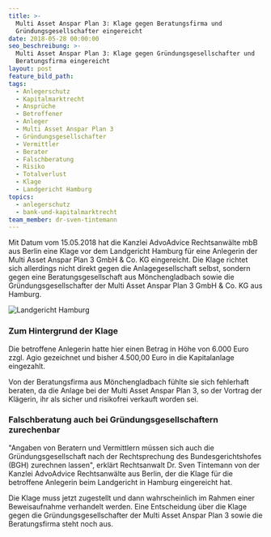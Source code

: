 ```yaml
---
title: >-
  Multi Asset Anspar Plan 3: Klage gegen Beratungsfirma und
  Gründungsgesellschafter eingereicht
date: 2018-05-28 00:00:00
seo_beschreibung: >-
  Multi Asset Anspar Plan 3: Klage gegen Gründungsgesellschafter und
  Beratungsfirma eingereicht
layout: post
feature_bild_path:
tags:
  - Anlegerschutz
  - Kapitalmarktrecht
  - Ansprüche
  - Betroffener
  - Anleger
  - Multi Asset Anspar Plan 3
  - Gründungsgesellschafter
  - Vermittler
  - Berater
  - Falschberatung
  - Risiko
  - Totalverlust
  - Klage
  - Landgericht Hamburg
topics:
  - anlegerschutz
  - bank-und-kapitalmarktrecht
team_member: dr-sven-tintemann
---
```


Mit Datum vom 15.05.2018 hat die Kanzlei AdvoAdvice Rechtsanw&auml;lte mbB aus Berlin eine Klage vor dem Landgericht Hamburg f&uuml;r eine Anlegerin der Multi Asset Anspar Plan 3 GmbH & Co. KG eingereicht. Die Klage richtet sich allerdings nicht direkt gegen die Anlagegesellschaft selbst, sondern gegen eine Beratungsgesellschaft aus M&ouml;nchengladbach sowie die Gr&uuml;ndungsgesellschafter der Multi Asset Anspar Plan 3 GmbH & Co. KG aus Hamburg.

![Landgericht Hamburg](/uploads/lg-hamburg-außenansicht-2.JPG "Landgericht Hamburg")

### Zum Hintergrund der Klage

Die betroffene Anlegerin hatte hier einen Betrag in H&ouml;he von 6.000 Euro zzgl. Agio gezeichnet und bisher 4.500,00 Euro in die Kapitalanlage eingezahlt.

Von der Beratungsfirma aus M&ouml;nchengladbach f&uuml;hlte sie sich fehlerhaft beraten, da die Anlage bei der Multi Asset Anspar Plan 3, so der Vortrag der Kl&auml;gerin, ihr als sicher und risikofrei verkauft worden sei.

### Falschberatung auch bei Gr&uuml;ndungsgesellschaftern zurechenbar

"Angaben von Beratern und Vermittlern m&uuml;ssen sich auch die Gr&uuml;ndungsgesellschaft nach der Rechtsprechung des Bundesgerichtshofes (BGH) zurechnen lassen", erkl&auml;rt Rechtsanwalt Dr. Sven Tintemann von der Kanzlei AdvoAdvice Rechtsanw&auml;lte aus Berlin, der die Klage f&uuml;r die betroffene Anlegerin beim Landgericht in Hamburg eingereicht hat.

Die Klage muss jetzt zugestellt und dann wahrscheinlich im Rahmen einer Beweisaufnahme verhandelt werden. Eine Entscheidung &uuml;ber die Klage gegen die Gr&uuml;ndungsgesellschafter der Multi Asset Anspar Plan 3 sowie die Beratungsfirma steht noch aus.